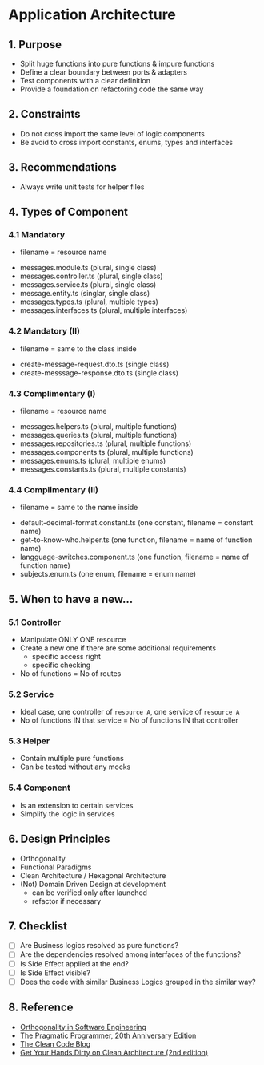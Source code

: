 # Application Architecture

## 1. Purpose
- Split huge functions into pure functions & impure functions
- Define a clear boundary between ports & adapters
- Test components with a clear definition
- Provide a foundation on refactoring code the same way

## 2. Constraints
- Do not cross import the same level of logic components
- Be avoid to cross import constants, enums, types and interfaces

## 3. Recommendations
- Always write unit tests for helper files

## 4. Types of Component

### 4.1 Mandatory
* filename = resource name
- messages.module.ts (plural, single class)
- messages.controller.ts (plural, single class)
- messages.service.ts (plural, single class)
- message.entity.ts (singlar, single class)
- messages.types.ts (plural, multiple types)
- messages.interfaces.ts (plural, multiple interfaces)

### 4.2 Mandatory (II)
* filename = same to the class inside
- create-message-request.dto.ts (single class)
- create-messsage-response.dto.ts (single class)

### 4.3 Complimentary (I)
* filename = resource name
- messages.helpers.ts (plural, multiple functions)
- messages.queries.ts (plural, multiple functions)
- messages.repositories.ts (plural, multiple functions)
- messages.components.ts (plural, multiple functions)
- messages.enums.ts (plural, multiple enums)
- messages.constants.ts (plural, multiple constants)

### 4.4 Complimentary (II)
* filename = same to the name inside
- default-decimal-format.constant.ts (one constant, filename = constant name)
- get-to-know-who.helper.ts (one function, filename = name of function name)
- langguage-switches.component.ts (one function, filename = name of function name)
- subjects.enum.ts (one enum, filename = enum name)

## 5. When to have a new...

### 5.1 Controller
- Manipulate ONLY ONE resource
- Create a new one if there are some additional requirements
    - specific access right
    - specific checking
- No of functions = No of routes

### 5.2 Service
- Ideal case, one controller of `resource A`, one service of `resource A`
- No of functions IN that service = No of functions IN that controller

### 5.3 Helper
- Contain multiple pure functions
- Can be tested without any mocks

### 5.4 Component
- Is an extension to certain services
- Simplify the logic in services

## 6. Design Principles
- Orthogonality
- Functional Paradigms
- Clean Architecture / Hexagonal Architecture
- (Not) Domain Driven Design at development
    - can be verified only after launched
    - refactor if necessary

## 7. Checklist
- [ ] Are Business logics resolved as pure functions?
- [ ] Are the dependencies resolved among interfaces of the functions?
- [ ] Is Side Effect applied at the end?
- [ ] Is Side Effect visible?
- [ ] Does the code with similar Business Logics grouped in the similar way?

## 8. Reference
- [Orthogonality in Software Engineering](https://www.freecodecamp.org/news/orthogonality-in-software-engineering "https://www.freecodecamp.org/news/orthogonality-in-software-engineering")
- [The Pragmatic Programmer, 20th Anniversary Edition](https://pragprog.com/titles/tpp20/the-pragmatic-programmer-20th-anniversary-edition "https://pragprog.com/titles/tpp20/the-pragmatic-programmer-20th-anniversary-edition")
- [The Clean Code Blog](https://blog.cleancoder.com/uncle-bob/2012/08/13/the-clean-architecture.html "https://blog.cleancoder.com/uncle-bob/2012/08/13/the-clean-architecture.html")
- [Get Your Hands Dirty on Clean Architecture (2nd edition)](https://thombergs.gumroad.com/l/gyhdoca "https://thombergs.gumroad.com/l/gyhdoca")
